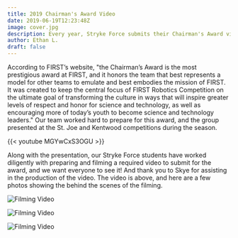 ```yaml
---
title: 2019 Chairman's Award Video
date: 2019-06-19T12:23:48Z
image: cover.jpg
description: Every year, Stryke Force submits their Chairman's Award video.
author: Ethan L.
draft: false
---
```


According to FIRST’s website, "the Chairman’s Award is the most prestigious award at FIRST, and it honors the team that best represents a model for other teams to emulate and best embodies the mission of FIRST. It was created to keep the central focus of FIRST Robotics Competition on the ultimate goal of transforming the culture in ways that will inspire greater levels of respect and honor for science and technology, as well as encouraging more of today’s youth to become science and technology leaders." Our team worked hard to prepare for this award, and the group presented at the St. Joe and Kentwood competitions during the season.

<!--more-->

{{< youtube MGYwCxS3OGU >}}

Along with the presentation, our Stryke Force students have worked diligently with preparing and filming a required video to submit for the award, and we want everyone to see it! And thank you to Skye for assisting in the production of the video. The video is above, and here are a few photos showing the behind the scenes of the filming.

![Filming Video](https://photos.smugmug.com/photos/i-S8qbrfs/0/662484f3/M/i-S8qbrfs-M.jpg)

![Filming Video](https://photos.smugmug.com/photos/i-NMrsSv7/0/9ffa2e14/M/i-NMrsSv7-M.jpg)

![Filming Video](https://photos.smugmug.com/photos/i-gWxSNK4/0/0c3d0ddf/M/i-gWxSNK4-M.jpg)
